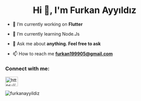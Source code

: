 <h1 align="center">Hi 👋, I'm Furkan Ayyıldız</h1>

- 🔭 I’m currently working on **Flutter**

- 🌱 I’m currently learning Node.Js

- 💬 Ask me about **anything. Feel free to ask**

- 📫 How to reach me **furkan199905@gmail.com**

<h3 align="left">Connect with me:</h3>
<p align="left">
<a href="https://linkedin.com/in/https://www.linkedin.com/in/furkan-ayyıldız-8247b31ba/" target="blank"><img align="center" src="https://raw.githubusercontent.com/rahuldkjain/github-profile-readme-generator/master/src/images/icons/Social/linked-in-alt.svg" alt="https://www.linkedin.com/in/furkan-ayyıldız-8247b31ba/" height="30" width="40" /></a>
</p>

<p><img align="center" src="https://github-readme-stats.vercel.app/api/top-langs?username=furkanayyildiz&show_icons=true&locale=en&layout=compact" alt="furkanayyildiz" /></p>




